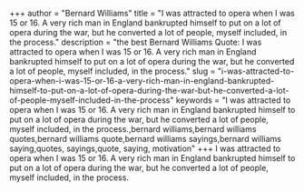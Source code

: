 +++
author = "Bernard Williams"
title = "I was attracted to opera when I was 15 or 16. A very rich man in England bankrupted himself to put on a lot of opera during the war, but he converted a lot of people, myself included, in the process."
description = "the best Bernard Williams Quote: I was attracted to opera when I was 15 or 16. A very rich man in England bankrupted himself to put on a lot of opera during the war, but he converted a lot of people, myself included, in the process."
slug = "i-was-attracted-to-opera-when-i-was-15-or-16-a-very-rich-man-in-england-bankrupted-himself-to-put-on-a-lot-of-opera-during-the-war-but-he-converted-a-lot-of-people-myself-included-in-the-process"
keywords = "I was attracted to opera when I was 15 or 16. A very rich man in England bankrupted himself to put on a lot of opera during the war, but he converted a lot of people, myself included, in the process.,bernard williams,bernard williams quotes,bernard williams quote,bernard williams sayings,bernard williams saying,quotes, sayings,quote, saying, motivation"
+++
I was attracted to opera when I was 15 or 16. A very rich man in England bankrupted himself to put on a lot of opera during the war, but he converted a lot of people, myself included, in the process.
